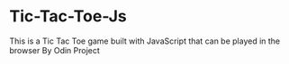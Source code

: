 # Tic-Tac-Toe-Js
This is a Tic Tac Toe game built with JavaScript that can be played in the browser
By Odin Project
